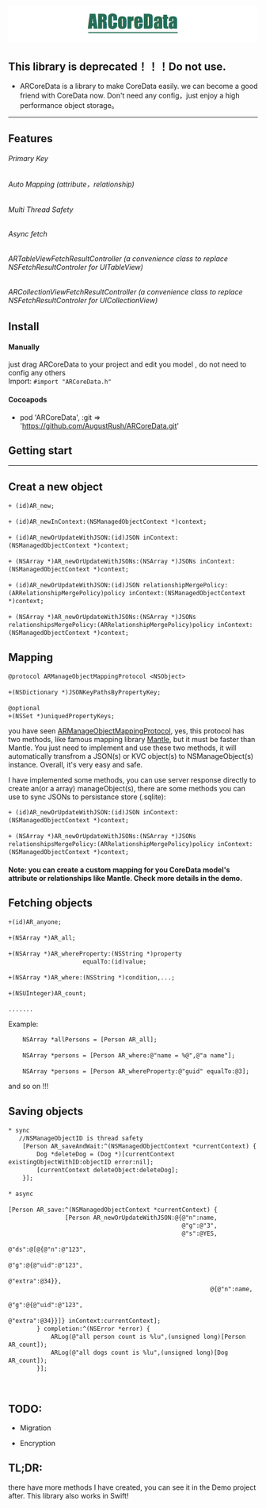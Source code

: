![](https://github.com/AugustRush/ARCoreData/blob/master/6DB73380-0D9A-43A1-AD21-8374D748429A.png)

## This library is deprecated！！！Do not use.
* ARCoreData is a library to make CoreData easily. we can become a good friend with CoreData now. Don't need any config，just enjoy a high performance object storage。

*****************************************

## Features

###### Primary Key

###### Auto Mapping (attribute，relationship)

###### Multi Thread Safety

###### Async fetch

###### ARTableViewFetchResultController (a convenience class to replace NSFetchResultControler for UITableView)

###### ARCollectionViewFetchResultController (a convenience class to replace NSFetchResultControler for UICollectionView)

## Install

####  Manually
just drag ARCoreData to your project and edit you model , do not need to config any others 
<br>Import: `#import "ARCoreData.h"`

#### Cocoapods
* pod 'ARCoreData', :git => 'https://github.com/AugustRush/ARCoreData.git'

## Getting start
***********************

## Creat a new object

```
+ (id)AR_new;

+ (id)AR_newInContext:(NSManagedObjectContext *)context;

+ (id)AR_newOrUpdateWithJSON:(id)JSON inContext:(NSManagedObjectContext *)context;

+ (NSArray *)AR_newOrUpdateWithJSONs:(NSArray *)JSONs inContext:(NSManagedObjectContext *)context;

+ (id)AR_newOrUpdateWithJSON:(id)JSON relationshipMergePolicy:(ARRelationshipMergePolicy)policy inContext:(NSManagedObjectContext *)context;

+ (NSArray *)AR_newOrUpdateWithJSONs:(NSArray *)JSONs relationshipsMergePolicy:(ARRelationshipMergePolicy)policy inContext:(NSManagedObjectContext *)context;

```
## Mapping

```
@protocol ARManageObjectMappingProtocol <NSObject>

+(NSDictionary *)JSONKeyPathsByPropertyKey;

@optional
+(NSSet *)uniquedPropertyKeys;

```

you have seen [ARManageObjectMappingProtocol](https://github.com/AugustRush/ARCoreData/blob/master/ARCoreData/Core/ARManageObjectMappingProtocol.h), yes, this protocol has two methods, like famous mapping library <a href="https://github.com/Mantle/Mantle">Mantle</a>, but it must be faster than Mantle. You just need to implement and use these two methods, it will automatically transfrom a JSON(s) or KVC object(s) to NSManageObject(s) instance. Overall, it's very easy and safe.

I have implemented some methods, you can use server response directly to create an(or a array) manageObject(s),
there are some methods you can use to sync JSONs to persistance store (.sqlite):

```
+ (id)AR_newOrUpdateWithJSON:(id)JSON inContext:(NSManagedObjectContext *)context;

+ (NSArray *)AR_newOrUpdateWithJSONs:(NSArray *)JSONs relationshipsMergePolicy:(ARRelationshipMergePolicy)policy inContext:(NSManagedObjectContext *)context;

```

#### Note: you can create a custom mapping for you CoreData model's attribute or relationships like Mantle. Check more details in the demo.

## Fetching objects

```
+(id)AR_anyone;

+(NSArray *)AR_all;

+(NSArray *)AR_whereProperty:(NSString *)property
                     equalTo:(id)value;

+(NSArray *)AR_where:(NSString *)condition,...;

+(NSUInteger)AR_count;

.......

```

Example:
```
    NSArray *allPersons = [Person AR_all];
    
    NSArray *persons = [Person AR_where:@"name = %@",@"a name"];
    
    NSArray *persons = [Person AR_whereProperty:@"guid" equalTo:@3];
```
and so on !!!

## Saving objects

```
* sync
   //NSManageObjectID is thread safety
    [Person AR_saveAndWait:^(NSManagedObjectContext *currentContext) {
        Dog *deleteDog = (Dog *)[currentContext existingObjectWithID:objectID error:nil];
        [currentContext deleteObject:deleteDog];
    }];

* async

[Person AR_save:^(NSManagedObjectContext *currentContext) {
                [Person AR_newOrUpdateWithJSON:@{@"n":name,
                                                 @"g":@"3",
                                                 @"s":@YES,
                                                 @"ds":@[@{@"n":@"123",
                                                           @"g":@{@"uid":@"123",
                                                                  @"extra":@34}},
                                                         @{@"n":name,
                                                           @"g":@{@"uid":@"123",
                                                                  @"extra":@34}}]} inContext:currentContext];
        } completion:^(NSError *error) {
            ARLog(@"all person count is %lu",(unsigned long)[Person AR_count]);
            ARLog(@"all dogs count is %lu",(unsigned long)[Dog AR_count]);
        }];



```
## TODO:

* Migration

* Encryption

## TL;DR:
there have more methods I have created, you can see it in the Demo project after. This library also works in
Swift!




